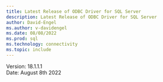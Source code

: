 ```yaml
---
title: Latest Release of ODBC Driver for SQL Server
description: Latest Release of ODBC Driver for SQL Server
author: David-Engel
ms.author: v-davidengel
ms.date: 08/08/2022
ms.prod: sql
ms.technology: connectivity
ms.topic: include
---
```


Version: 18.1.1.1  
Date: August 8th 2022  
